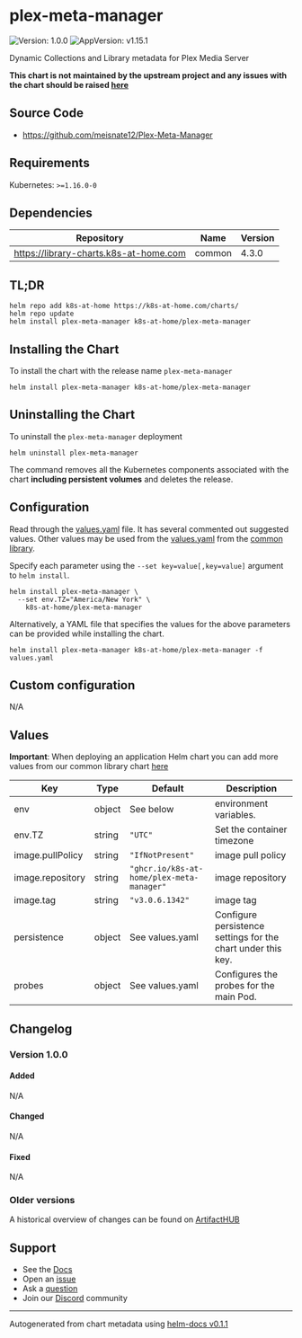 # plex-meta-manager

![Version: 1.0.0](https://img.shields.io/badge/Version-1.0.0-informational?style=flat-square) ![AppVersion: v1.15.1](https://img.shields.io/badge/AppVersion-v1.15.1.1342-informational?style=flat-square)

Dynamic Collections and Library metadata for Plex Media Server 

**This chart is not maintained by the upstream project and any issues with the chart should be raised [here](https://github.com/k8s-at-home/charts/issues/new/choose)**

## Source Code

* <https://github.com/meisnate12/Plex-Meta-Manager>

## Requirements

Kubernetes: `>=1.16.0-0`

## Dependencies

| Repository | Name | Version |
|------------|------|---------|
| https://library-charts.k8s-at-home.com | common | 4.3.0 |

## TL;DR

```console
helm repo add k8s-at-home https://k8s-at-home.com/charts/
helm repo update
helm install plex-meta-manager k8s-at-home/plex-meta-manager
```

## Installing the Chart

To install the chart with the release name `plex-meta-manager`

```console
helm install plex-meta-manager k8s-at-home/plex-meta-manager
```

## Uninstalling the Chart

To uninstall the `plex-meta-manager` deployment

```console
helm uninstall plex-meta-manager
```

The command removes all the Kubernetes components associated with the chart **including persistent volumes** and deletes the release.

## Configuration

Read through the [values.yaml](./values.yaml) file. It has several commented out suggested values.
Other values may be used from the [values.yaml](https://github.com/k8s-at-home/library-charts/tree/main/charts/stable/common/values.yaml) from the [common library](https://github.com/k8s-at-home/library-charts/tree/main/charts/stable/common).

Specify each parameter using the `--set key=value[,key=value]` argument to `helm install`.

```console
helm install plex-meta-manager \
  --set env.TZ="America/New York" \
    k8s-at-home/plex-meta-manager
```

Alternatively, a YAML file that specifies the values for the above parameters can be provided while installing the chart.

```console
helm install plex-meta-manager k8s-at-home/plex-meta-manager -f values.yaml
```

## Custom configuration

N/A

## Values

**Important**: When deploying an application Helm chart you can add more values from our common library chart [here](https://github.com/k8s-at-home/library-charts/tree/main/charts/stable/common)

| Key | Type | Default | Description |
|-----|------|---------|-------------|
| env | object | See below | environment variables. |
| env.TZ | string | `"UTC"` | Set the container timezone |
| image.pullPolicy | string | `"IfNotPresent"` | image pull policy |
| image.repository | string | `"ghcr.io/k8s-at-home/plex-meta-manager"` | image repository |
| image.tag | string | `"v3.0.6.1342"` | image tag |
| persistence | object | See values.yaml | Configure persistence settings for the chart under this key. |
| probes | object | See values.yaml | Configures the probes for the main Pod. |

## Changelog

### Version 1.0.0

#### Added

N/A

#### Changed

N/A

#### Fixed

N/A

### Older versions

A historical overview of changes can be found on [ArtifactHUB](https://artifacthub.io/packages/helm/k8s-at-home/plex-meta-manager?modal=changelog)

## Support

- See the [Docs](https://docs.k8s-at-home.com/our-helm-charts/getting-started/)
- Open an [issue](https://github.com/k8s-at-home/charts/issues/new/choose)
- Ask a [question](https://github.com/k8s-at-home/organization/discussions)
- Join our [Discord](https://discord.gg/sTMX7Vh) community

----------------------------------------------
Autogenerated from chart metadata using [helm-docs v0.1.1](https://github.com/k8s-at-home/helm-docs/releases/v0.1.1)

